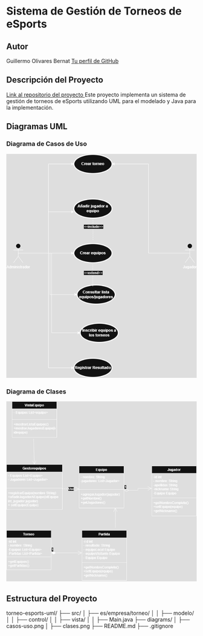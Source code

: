 # Sistema de Gestión de Torneos de eSports 
 
## Autor 
Guillermo Olivares Bernat
[Tu perfil de GitHub 
](https://github.com/llester000) 
## Descripción del Proyecto 
 
[Link al repositorio del proyecto 
](https://github.com/llester000/torneo-esports-uml) 
Este proyecto implementa un sistema de gestión de torneos de eSports utilizando UML para el modelado y Java para la implementación. 
 
## Diagramas UML 
### Diagrama de Casos de Uso 
![Diagrama de casos de uso](diagrams/casos-uso.png) 
 
### Diagrama de Clases 
![Diagrama de clases](diagrams/clases.png) 
 
## Estructura del Proyecto 
 
torneo-esports-uml/ ├── src/ 
│ ├── es/empresa/torneo/ 
│ │ ├── modelo/ 
│ │ ├── control/ 
│ │ ├── vista/ 
│ │ ├── Main.java 
├── diagrams/ 
│ ├── casos-uso.png 
│ ├── clases.png 
├── README.md 
├── .gitignore 
